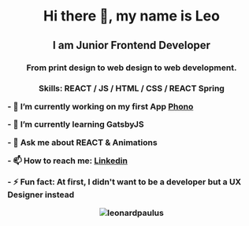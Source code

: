 <h1 align="center">Hi there 👋, my name is Leo</h1>
<h2 align="center">I am Junior Frontend Developer</h2>

<h3 align="center">From print design to web design to web development.</3>

<h3 align="center">
  Skills:  REACT / JS / HTML / CSS / REACT Spring
</3>
<p/>
<p align="left">
- 🔭 I’m currently working on my first App <a href="https://github.com/leonardpaulus/phono">Phono</a>
</p>
<p align="left">
- 🌱 I’m currently learning GatsbyJS 
</p>
<p align="left">
- 💬 Ask me about REACT & Animations 
</p>
<p align="left">
- 📫 How to reach me: <a href="https://www.linkedin.com/in/leonard-paulus-245b731a8/">Linkedin</a> 
</p>
<p align="left">
- ⚡ Fun fact: At first, I didn't want to be a developer but a UX Designer instead 
</p>
<p><img align="center" src="https://github-readme-streak-stats.herokuapp.com/?user=leonardpaulus&theme=highcontrast" alt="leonardpaulus" /></p>



